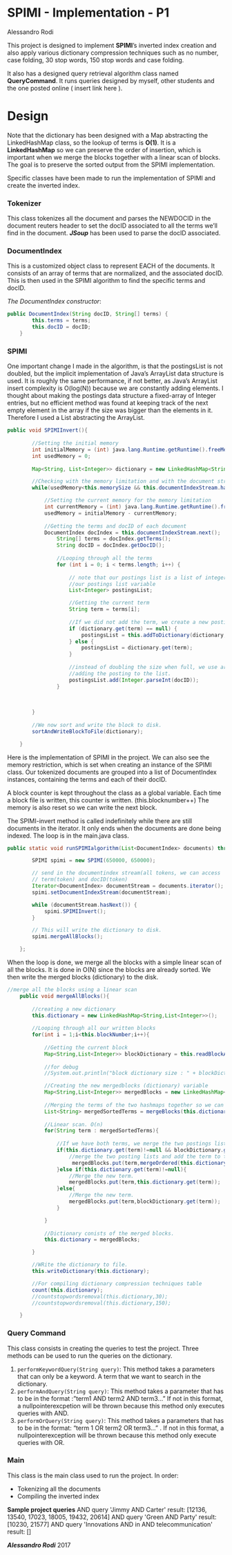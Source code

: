 # SPIMI - Implementation - P1
Alessandro Rodi

This project is designed to implement **SPIMI**’s inverted index creation and also apply various dictionary compression techniques such as no number, case folding, 30 stop words, 150 stop words and case folding. 

It also has a designed query retrieval algorithm class named **QueryCommand**. It runs queries designed by myself, other students and the one posted online ( insert link here ).

# Design

Note that the dictionary has been designed with a Map abstracting the LinkedHashMap class, so the lookup of terms is **O(1)**. It is a **LinkedHashMap** so we can preserve the order of insertion, which is important when we merge the blocks together with a linear scan of blocks. The goal is to preserve the sorted output from the SPIMI implementation.

Specific classes have been made to run the implementation of SPIMI and create the inverted index.

### Tokenizer 
This class tokenizes all the document and parses the NEWDOCID in the document reuters header to set the docID associated to all the terms we’ll find in the document. ***JSoup*** has been used to parse the docID associated. 

### DocumentIndex 
This is a customized object class to represent EACH of the documents. It consists of an array of terms that are normalized, and the associated docID. This is then used in the SPIMI algorithm to find the specific terms and docID.

*The DocumentIndex constructor*:
```java
public DocumentIndex(String docID, String[] terms) {
		this.terms = terms;
		this.docID = docID;
	}
```

### SPIMI
One important change I made in the algorithm, is that the postingsList is not doubled, but the implicit implementation of Java’s ArrayList data structure is used. It is roughly the same performance, if not better, as Java’s ArrayList insert complexity is O(log(N)) because we are constantly adding elements. I thought about making the postings data structure a fixed-array of Integer entries, but no efficient method was found at keeping track of the next empty element in the array if the size was bigger than the elements in it. Therefore I used a List<Integer> abstracting the ArrayList.

```java
public void SPIMIInvert(){
		
		//Setting the initial memory
		int initialMemory = (int) java.lang.Runtime.getRuntime().freeMemory();
		int usedMemory = 0;
		
		Map<String, List<Integer>> dictionary = new LinkedHashMap<String, List<Integer>>();

		//Checking with the memory limitation and with the document stream.
		while(usedMemory<this.memorySize && this.documentIndexStream.hasNext()){

			//Setting the current memory for the memory limitation
			int currentMemory = (int) java.lang.Runtime.getRuntime().freeMemory();
			usedMemory = initialMemory - currentMemory;
			
			//Getting the terms and docID of each document
			DocumentIndex docIndex = this.documentIndexStream.next();
				String[] terms = docIndex.getTerms();
				String docID = docIndex.getDocID();
	
				//Looping through all the terms
				for (int i = 0; i < terms.length; i++) {
					
					// note that our postings list is a list of integers.
					//our postings list variable
					List<Integer> postingsList;

					//Getting the current term
					String term = terms[i];
					
					//If we did not add the term, we create a new postings list and link it to our variable,else we just add it to the entry.
					if (dictionary.get(term) == null) {
						postingsList = this.addToDictionary(dictionary, term); 
					} else {
						postingsList = dictionary.get(term);
					}
					
					//instead of doubling the size when full, we use arrayList's implemented size increasing alogrithm
					//adding the posting to the list.
					postingsList.add(Integer.parseInt(docID));
				}
	
	
				
		}	
		
		//We now sort and write the block to disk.
		sortAndWriteBlockToFile(dictionary);

	}
```

Here is the implementation of SPIMI in the project. We can also see the memory restriction, which is set when creating an instance of the SPIMI class. Our tokenized documents are grouped into a list of DocumentIndex instances, containing the terms and each of their docID. 

A block counter is kept throughout the class as a global variable. Each time a block file is written, this counter is written. (this.blocknumber++) The memory is also reset so we can write the next block. 

The SPIMI-invert method is called indefinitely while there are still documents in the iterator. It only ends when the documents are done being indexed. The loop is in the main.java class.

```java
public static void runSPIMIalgorithm(List<DocumentIndex> documents) throws IOException {

		SPIMI spimi = new SPIMI(650000, 650000);

		// send in the documentindex stream(all tokens, we can access
		// term(token) and docID(token)
		Iterator<DocumentIndex> documentStream = documents.iterator();
		spimi.setDocumentIndexStream(documentStream);

		while (documentStream.hasNext()) {
			spimi.SPIMIInvert();
		}

		// This will write the dictionary to disk.
		spimi.mergeAllBlocks();

	};
```

When the loop is done, we merge all the blocks with a simple linear scan of all the blocks. It is done in O(N) since the blocks are already sorted. We then write the merged blocks (dictionary) to the disk.
```java
//merge all the blocks using a linear scan
	public void mergeAllBlocks(){
	
		//creating a new dictionary
		this.dictionary = new LinkedHashMap<String,List<Integer>>();
		
		//Looping through all our written blocks
		for(int i = 1;i<this.blockNumber;i++){
			
			//Getting the current block
			Map<String,List<Integer>> blockDictionary = this.readBlockAndConvertToDictionary("block"+i+".txt");
			
			//for debug
			//System.out.println("block dictionary size : " + blockDictionary.size());

			//Creating the new mergedblocks (dictionary) variable
			Map<String,List<Integer>> mergedBlocks = new LinkedHashMap<String,List<Integer>>();
			
			//Merging the terms of the two hashmaps together so we can do the linear scan.
			List<String> mergedSortedTerms = mergeBlocks(this.dictionary,blockDictionary);
			
			//Linear scan. O(n)
			for(String term : mergedSortedTerms){
				
				//If we have both terms, we merge the two postings list.
				if(this.dictionary.get(term)!=null && blockDictionary.get(term)!=null){
					//merge the two posting lists and add the term to the new merged list
					 mergedBlocks.put(term,mergeOrdered(this.dictionary.get(term),blockDictionary.get(term)));
				}else if(this.dictionary.get(term)!=null){
					//Merge the new term.
					mergedBlocks.put(term,this.dictionary.get(term));
				}else{
					//Merge the new term.
					mergedBlocks.put(term,blockDictionary.get(term));
				}

			}
			
			//Dictionary conists of the merged blocks.
			this.dictionary = mergedBlocks;

		}

		//WRite the dictionary to file.
		this.writeDictionary(this.dictionary);

		//For compiling dictionary compression techniques table
		count(this.dictionary);
		//countstopwordsremoval(this.dictionary,30);
		//countstopwordsremoval(this.dictionary,150);

	}
```
### Query Command
This class consists in creating the queries to test the project. Three methods can be used to run the queries on the dictionary. 
1.	`performKeywordQuery(String query)`: This method takes a parameters that can only be a keyword. A term that we want to search in the dictionary.
2.	`performAndQuery(String query)`: This method takes a parameter that has to be in the format :”term1 AND term2 AND term3…” If not in this format, a nullpointerexcpetion will be thrown because this method only executes queries with AND.
3.	`performOrQuery(String query)`: This method takes a parameters that has to be in the format: “term 1 OR term2 OR term3…” . If not in this format, a nullpointerexception will be thrown because this method only execute queries with OR.

### Main
This class is the main class used to run the project. In order: 
-	Tokenizing all the documents
-	Compiling the inverted index



**Sample project queries**
AND query 'Jimmy AND Carter' result: [12136, 13540, 17023, 18005, 19432, 20614]
AND query 'Green AND Party' result: [10230, 21577]
AND query 'Innovations AND in AND telecommunication' result: []

***Alessandro Rodi*** 2017
